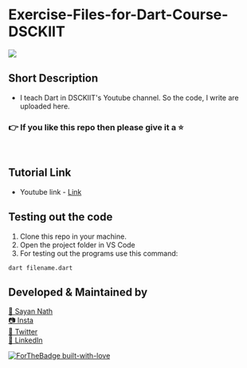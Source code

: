 # Exercise-Files-for-Dart-Course-DSCKIIT

![](https://dsckiit.tech/assets/img/events/Flutter%20&%20Dart.jpeg)

## Short Description
* I teach Dart in DSCKIIT's Youtube channel. So the code, I write are uploaded here.

### 👉 If you like this repo then please give it a ⭐️
<br>

## Tutorial Link
* Youtube link - [Link](https://www.youtube.com/playlist?list=PLT-AS3Wcy-plOzvgU8R3Jo8LzH1tiiZmE)

## Testing out the code
1. Clone this repo in your machine.
2. Open the project folder in VS Code
3. For testing out the programs use this command:
```
dart filename.dart
```


## Developed & Maintained by

[👨 Sayan Nath](https://sayan-nath.web.app/)<br>
[📷 Insta](https://www.instagram.com/sayannath235/)<br>
[🐤 Twitter](https://twitter.com/SayanNa20204009)<br>
[🧳 LinkedIn](https://www.linkedin.com/in/sayan-nath-15a989182/)<br>


[![ForTheBadge built-with-love](http://ForTheBadge.com/images/badges/built-with-love.svg)](https://github.com/sayannath)
